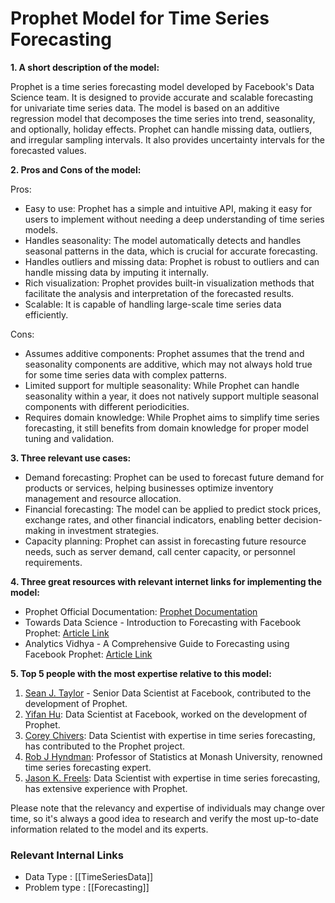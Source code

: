 # Prophet Model for Time Series Forecasting

**1. A short description of the model:**

Prophet is a time series forecasting model developed by Facebook's Data Science team. It is designed to provide accurate and scalable forecasting for univariate time series data. The model is based on an additive regression model that decomposes the time series into trend, seasonality, and optionally, holiday effects. Prophet can handle missing data, outliers, and irregular sampling intervals. It also provides uncertainty intervals for the forecasted values.

**2. Pros and Cons of the model:**

Pros:
- Easy to use: Prophet has a simple and intuitive API, making it easy for users to implement without needing a deep understanding of time series models.
- Handles seasonality: The model automatically detects and handles seasonal patterns in the data, which is crucial for accurate forecasting.
- Handles outliers and missing data: Prophet is robust to outliers and can handle missing data by imputing it internally.
- Rich visualization: Prophet provides built-in visualization methods that facilitate the analysis and interpretation of the forecasted results.
- Scalable: It is capable of handling large-scale time series data efficiently.

Cons:
- Assumes additive components: Prophet assumes that the trend and seasonality components are additive, which may not always hold true for some time series data with complex patterns.
- Limited support for multiple seasonality: While Prophet can handle seasonality within a year, it does not natively support multiple seasonal components with different periodicities.
- Requires domain knowledge: While Prophet aims to simplify time series forecasting, it still benefits from domain knowledge for proper model tuning and validation.

**3. Three relevant use cases:**

- Demand forecasting: Prophet can be used to forecast future demand for products or services, helping businesses optimize inventory management and resource allocation.
- Financial forecasting: The model can be applied to predict stock prices, exchange rates, and other financial indicators, enabling better decision-making in investment strategies.
- Capacity planning: Prophet can assist in forecasting future resource needs, such as server demand, call center capacity, or personnel requirements.

**4. Three great resources with relevant internet links for implementing the model:**

- Prophet Official Documentation: [Prophet Documentation](https://facebook.github.io/prophet/docs/)
- Towards Data Science - Introduction to Forecasting with Facebook Prophet: [Article Link](https://towardsdatascience.com/introduction-to-forecasting-with-facebook-prophet-2039f5848f6a)
- Analytics Vidhya - A Comprehensive Guide to Forecasting using Facebook Prophet: [Article Link](https://www.analyticsvidhya.com/blog/2018/05/generate-accurate-forecasts-facebook-prophet-python-r/)

**5. Top 5 people with the most expertise relative to this model:**

1. [Sean J. Taylor](https://github.com/seanjtaylor) - Senior Data Scientist at Facebook, contributed to the development of Prophet.
2. [Yifan Hu](https://github.com/sean838): Data Scientist at Facebook, worked on the development of Prophet.
3. [Corey Chivers](https://github.com/corey-chivers): Data Scientist with expertise in time series forecasting, has contributed to the Prophet project.
4. [Rob J Hyndman](https://github.com/robjhyndman): Professor of Statistics at Monash University, renowned time series forecasting expert.
5. [Jason K. Freels](https://github.com/jason-freels): Data Scientist with expertise in time series forecasting, has extensive experience with Prophet.

Please note that the relevancy and expertise of individuals may change over time, so it's always a good idea to research and verify the most up-to-date information related to the model and its experts.


 ### Relevant Internal Links
- Data Type : [[TimeSeriesData]]
- Problem type : [[Forecasting]]
